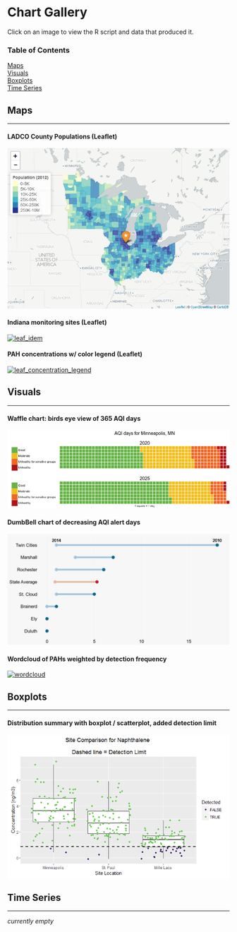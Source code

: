 # Chart Gallery
Click on an image to view the R script and data that produced it.  

### Table of Contents  
[Maps](#maps)  
[Visuals](#visuals)  
[Boxplots](#boxplots)  
[Time Series](#timeseries)  

## Maps <a name="maps"/>
___  

#### LADCO County Populations (Leaflet)  
[![leaf_idem](R/maps/images/LADCO_capitol.png "Click to view R script")](https://github.com/LADCO/chart-gallery/blob/master/R/maps/County_maps_Leaflet.Rmd)   
 
#### Indiana monitoring sites (Leaflet)  
[![leaf_idem](https://cloud.githubusercontent.com/assets/6283030/11043260/7b503334-86e1-11e5-904f-8fba804f0c79.PNG "Click to view R script")](https://github.com/LADCO/chart-gallery/blob/master/R/maps/leaflet_sites.Rmd)  
  
  
#### PAH concentrations w/ color legend (Leaflet)  

[![leaf_concentration_legend](https://cloud.githubusercontent.com/assets/6283030/11069881/18463d7a-879e-11e5-90f2-aaa815bb918d.PNG "Click to view R script")](https://github.com/LADCO/chart-gallery/blob/master/R/maps/leaflet_concentration_legend.Rmd)  


## Visuals <a name="visuals"/>
___  

#### Waffle chart: birds eye view of 365 AQI days
[![stacked waffle](R/visuals/images/waffles_stack.png "Click to view R script")](https://github.com/LADCO/chart-gallery/blob/master/R/visuals/waffle_chart.Rmd) 

#### DumbBell chart of decreasing AQI alert days
[![dumbbell chart](R/visuals/images/dumbbell_chart.png "Click to view R script")](https://github.com/LADCO/chart-gallery/blob/master/R/visuals/dumbbell_chart.Rmd)  

#### Wordcloud of PAHs weighted by detection frequency
[![wordcloud](https://cloud.githubusercontent.com/assets/6283030/11045997/49742230-86f0-11e5-8d00-51c8dc9fcc09.png "Click to view R script")](https://github.com/LADCO/chart-gallery/blob/master/R/visuals/wordcloud.Rmd)  

## Boxplots <a name="boxplots"/>
___ 

#### Distribution summary with boxplot / scatterplot, added detection limit
[![boxplot jitters](R/boxplots/images/boxplot_jitters_MDL.png "Click to view R script")](https://github.com/LADCO/chart-gallery/blob/master/R/boxplots/boxplot_jitters.Rmd) 

## Time Series <a name="timeseries"/>
___  

_currently empty_
